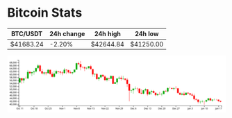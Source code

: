 # Bitcoin Stats

BTC/USDT|24h change|24h high|24h low|
|---|---|---|---|
|$41683.24|-2.20%|$42644.84|$41250.00|

<img src="./chart.svg">
